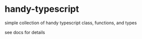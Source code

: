 # handy-typescript
simple collection of handy typescript class, functions, and types

see docs for details